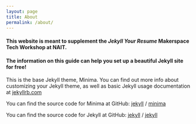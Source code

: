 ```yaml
---
layout: page
title: About
permalink: /about/
---
```

#### This website is meant to supplement the *Jekyll Your Resume* Makerspace Tech Workshop at NAIT.

#### The information on this guide can help you set up a beautiful Jekyll site for free!

This is the base Jekyll theme, Minima. You can find out more info about customizing your Jekyll theme, as well as basic Jekyll usage documentation at [jekyllrb.com](https://jekyllrb.com/)

You can find the source code for Minima at GitHub:
[jekyll][jekyll-organization] /
[minima](https://github.com/jekyll/minima)

You can find the source code for Jekyll at GitHub:
[jekyll][jekyll-organization] /
[jekyll](https://github.com/jekyll/jekyll)


[jekyll-organization]: https://github.com/jekyll
